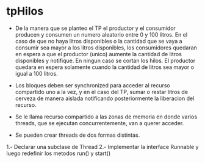 # tpHilos

* De la manera que se planteo el TP el productor y el consumidor producen y consumen un numero aleatorio entre 0 y 100 litros. En el caso de que no haya litros disponibles o la cantidad que se vaya a consumir sea mayor a los litros disponibles, los consumidores quedaran en espera a que el productor (unico) aumente la cantidad de litros disponibles y notifique. En ningun caso se cortan los hilos. El productor quedara en espera solamente cuando la cantidad de litros sea mayor o igual a 100 litros.

* Los bloques deben ser synchronized para acceder al recurso compartido uno a la vez, y en el caso del TP, sumar o restar litros de cerveza de manera aislada notificando posteriormente la liberacion del recurso.

* Se le llama recurso compartido a las zonas de memoria en donde varios threads, que se ejecutan concurrentemente, van a querer acceder.

* Se pueden crear threads de dos formas distintas.

1.- Declarar una subclase de Thread
2.- Implementar la interface Runnable y luego redefinir los metodos run() y start()

